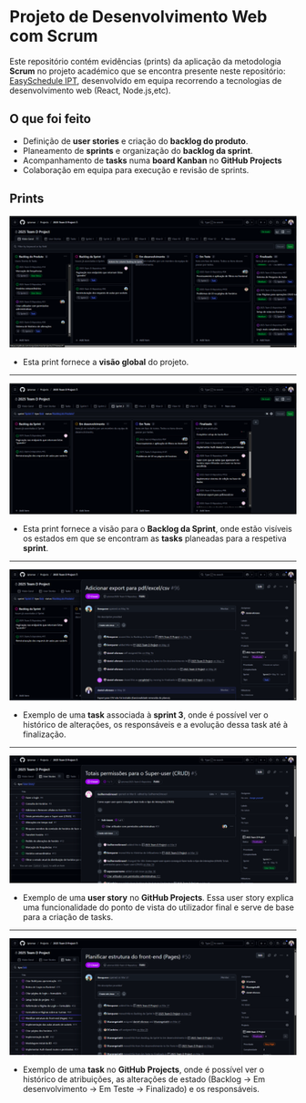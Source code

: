 
# Projeto de Desenvolvimento Web com Scrum

Este repositório contém evidências (prints) da aplicação da metodologia **Scrum** no projeto académico que se encontra presente neste repositório: [EasySchedule IPT](https://github.com/iptomar/2025-Team-D-Repository), desenvolvido em equipa recorrendo a tecnologias de desenvolvimento web (React, Node.js,etc).

## O que foi feito
- Definição de **user stories** e criação do **backlog do produto**.
- Planeamento de **sprints** e organização do **backlog da sprint**.
- Acompanhamento de **tasks** numa **board Kanban** no **GitHub Projects** 
- Colaboração em equipa para execução e revisão de sprints.

## Prints
![Backlog do Produto](prints/backlog-produto.png)
- Esta print fornece a **visão global** do projeto.
*******************************

![Backlog da Sprint](prints/backlog-sprint.png)
- Esta print fornece a visão para o **Backlog da Sprint**, onde estão visíveis os estados em que se encontram as **tasks** planeadas para a respetiva **sprint**.
************************

![Kanban com Tasks](prints/Task-Adicionar-export-para-PDF-Excel.png)
- Exemplo de uma **task** associada à **sprint 3**, onde é possível ver o histórico de alterações, os responsáveis e a evolução dessa task até à finalização.
*******************************

![User Story](prints/user-storie.png)
- Exemplo de uma **user story** no **GitHub Projects**. Essa user story explica uma funcionalidade do ponto de vista do utilizador final e serve de base para a criação de tasks.
*******************************

![Task](prints/Task.png)
- Exemplo de uma **task** no **GitHub Projects**, onde é possível ver o histórico de atribuições, as alterações de estado (Backlog → Em desenvolvimento → Em Teste → Finalizado) e os responsáveis.
